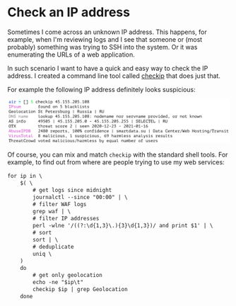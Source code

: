 # Check an IP address

Sometimes I come across an unknown IP address. This happens, for example, when I'm reviewing logs and I see that someone or (most probably) something was trying to SSH into the system. Or it was enumerating the URLs of a web application.

In such scenario I want to have a quick and easy way to check the IP address. I created a command line tool called [checkip](https://github.com/jreisinger/checkip) that does just that.

For example the following IP address definitely looks suspicious:

<img src="/static/checkip.png" style="max-width:100%;width:640px">

Of course, you can mix and match `checkip` with the standard shell tools. For example, to find out from where are people trying to use my web services:

```
for ip in \
    $( \
        # get logs since midnight
        journalctl --since "00:00" | \
        # filter WAF logs
        grep waf | \
        # filter IP addresses
        perl -wlne '/((?:\d{1,3}\.){3}\d{1,3})/ and print $1' | \
        # sort
        sort | \
        # deduplicate
        uniq \
    )
    do
        # get only geolocation
        echo -ne "$ip\t"
        checkip $ip | grep Geolocation
    done
```
